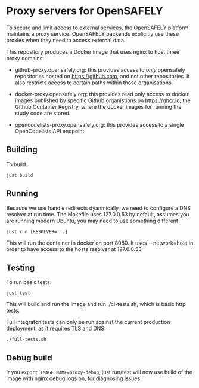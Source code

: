 # Proxy servers for OpenSAFELY

To secure and limit access to external services, the OpenSAFELY platform
maintains a proxy service. OpenSAFELY backends explicitly use these proxies
when they need to access external data.

This repository produces a Docker image that uses nginx to host three proxy
domains:
 
 * github-proxy.opensafely.org: this provides access to *only* opensafely
   repositories hosted on https://github.com, and not other repositories. It
   also restricts access to certain paths within those organisations.

 * docker-proxy.opensafely.org: this provides read only access to docker images
   published by specific Github organistions on https://ghcr.io, the Github
   Container Registry, where the docker images for running the study code are
   stored.

 * opencodelists-proxy.opensafely.org: this provides access to a single OpenCodelists
   API endpoint.


## Building
 
To build

    just build

## Running

Because we use handle redirects dyanmically, we need to configure a DNS
resolver at run time. The Makefile uses 127.0.0.53 by default, assumes you are
running modern Ubuntu, you may need to use something different

    just run [RESOLVER=...]

This will run the container in docker on port 8080. It uses --network=host in
order to have access to the hosts resolver at 127.0.0.53

## Testing 

To run basic tests:

    just test

This will build and run the image and run ./ci-tests.sh, which is basic http
tests.

Full integraton tests can only be run against the current production
deployment, as it requires TLS and DNS:

    ./full-tests.sh

## Debug build

Ir you `export IMAGE_NAME=proxy-debug`, just run/test will now use build of the
image with nginx debug logs on, for diagnosing issues.



